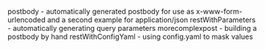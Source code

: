 postbody - automatically generated postbody for use as x-www-form-urlencoded and a second example for application/json
restWithParameters - automatically generating query parameters
morecomplexpost - building a postbody by hand
restWithConfigYaml - using config.yaml to mask values
